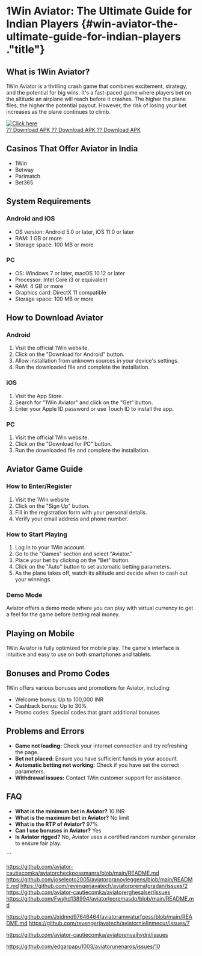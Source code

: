 # 1Win Aviator: The Ultimate Guide for Indian Players {#win-aviator-the-ultimate-guide-for-indian-players ."title"}

## What is 1Win Aviator?

1Win Aviator is a thrilling crash game that combines excitement,
strategy, and the potential for big wins. It\'s a fast-paced game where
players bet on the altitude an airplane will reach before it crashes.
The higher the plane flies, the higher the potential payout. However,
the risk of losing your bet increases as the plane continues to climb.

[![Click
here](https://readscoops.com/wp-content/uploads/2023/03/Readscoop-aviator-1-1.jpg)](https://traff.sbs/deff)\
[?? Download APK ?? Download APK ?? Download
APK](https://traff.sbs/deff)

## Casinos That Offer Aviator in India

-   1Win
-   Betway
-   Parimatch
-   Bet365

## System Requirements

### Android and iOS

-   OS version: Android 5.0 or later, iOS 11.0 or later
-   RAM: 1 GB or more
-   Storage space: 100 MB or more

### PC

-   OS: Windows 7 or later, macOS 10.12 or later
-   Processor: Intel Core i3 or equivalent
-   RAM: 4 GB or more
-   Graphics card: DirectX 11 compatible
-   Storage space: 100 MB or more

## How to Download Aviator

### Android

1.  Visit the official 1Win website.
2.  Click on the "Download for Android" button.
3.  Allow installation from unknown sources in your device\'s settings.
4.  Run the downloaded file and complete the installation.

### iOS

1.  Visit the App Store.
2.  Search for "1Win Aviator" and click on the "Get" button.
3.  Enter your Apple ID password or use Touch ID to install the app.

### PC

1.  Visit the official 1Win website.
2.  Click on the "Download for PC" button.
3.  Run the downloaded file and complete the installation.

## Aviator Game Guide

### How to Enter/Register

1.  Visit the 1Win website.
2.  Click on the "Sign Up" button.
3.  Fill in the registration form with your personal details.
4.  Verify your email address and phone number.

### How to Start Playing

1.  Log in to your 1Win account.
2.  Go to the "Games" section and select "Aviator."
3.  Place your bet by clicking on the "Bet" button.
4.  Click on the "Auto" button to set automatic betting
    parameters.
5.  As the plane takes off, watch its altitude and decide when to cash
    out your winnings.

### Demo Mode

Aviator offers a demo mode where you can play with virtual currency to
get a feel for the game before betting real money.

## Playing on Mobile

1Win Aviator is fully optimized for mobile play. The game\'s interface
is intuitive and easy to use on both smartphones and tablets.

## Bonuses and Promo Codes

1Win offers various bonuses and promotions for Aviator, including:

-   Welcome bonus: Up to 100,000 INR
-   Cashback bonus: Up to 30%
-   Promo codes: Special codes that grant additional bonuses

## Problems and Errors

-   **Game not loading:** Check your internet connection and try
    refreshing the page.
-   **Bet not placed:** Ensure you have sufficient funds in your
    account.
-   **Automatic betting not working:** Check if you have set the correct
    parameters.
-   **Withdrawal issues:** Contact 1Win customer support for assistance.

## FAQ

-   **What is the minimum bet in Aviator?** 10 INR
-   **What is the maximum bet in Aviator?** No limit
-   **What is the RTP of Aviator?** 97%
-   **Can I use bonuses in Aviator?** Yes
-   **Is Aviator rigged?** No, Aviator uses a certified random number
    generator to ensure fair play.

\`\`\`

https://github.com/aviator-cautiecomka/aviatorcheckpossmanra/blob/main/README.md
https://github.com/joseleoto2005/aviatorpranovleggens/blob/main/README.md
https://github.com/revengerjavatech/aviatorprematgradan/issues/2
https://github.com/aviator-cautiecomka/aviatorerghesalser/issues
https://github.com/Fwyhd138994/aviatorleoremasdo/blob/main/README.md


https://github.com/Jxidnnd97646464/aviatoramwaturfgess/blob/main/README.md
https://github.com/revengerjavatech/aviatornielinmecur/issues/7

https://github.com/aviator-cautiecomka/aviatorenvaihydni/issues



https://github.com/edgarpapu1003/aviatorunenaros/issues/10
